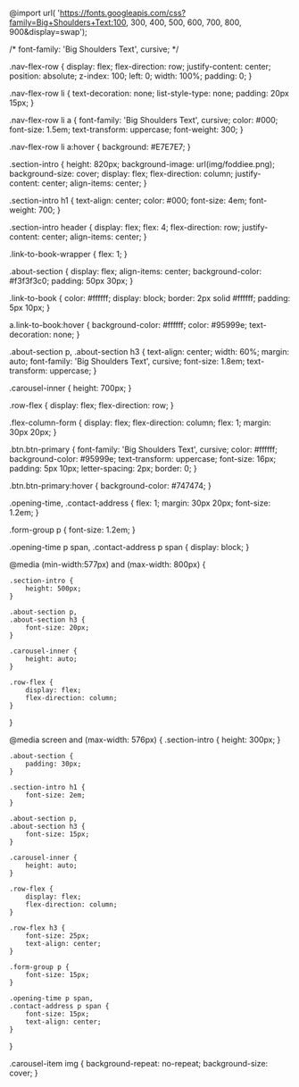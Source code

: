 @import url(
'https://fonts.googleapis.com/css?family=Big+Shoulders+Text:100, 300, 400, 500, 600, 700, 800, 900&display=swap');
 
/* font-family: 'Big Shoulders Text', cursive; */
 
.nav-flex-row {
    display: flex;
    flex-direction: row;
    justify-content: center;
    position: absolute;
    z-index: 100;
    left: 0;
    width: 100%;
    padding: 0;
}
 
.nav-flex-row li {
    text-decoration: none;
    list-style-type: none;
    padding: 20px 15px;
}
 
.nav-flex-row li a {
    font-family: 'Big Shoulders Text', cursive;
    color: #000;
    font-size: 1.5em;
    text-transform: uppercase;
    font-weight: 300;
}
 
.nav-flex-row li a:hover {
    background: #E7E7E7;
}
 
.section-intro {
    height: 820px;
    background-image: url(img/foddiee.png);
    background-size: cover;
    display: flex;
    flex-direction: column;
    justify-content: center;
    align-items: center;
}
 
.section-intro h1 {
    text-align: center;
    color: #000;
    font-size: 4em;
    font-weight: 700;
}
 
.section-intro header {
    display: flex;
    flex: 4;
    flex-direction: row;
    justify-content: center;
    align-items: center;
}
 
.link-to-book-wrapper {
    flex: 1;
}
 
.about-section {
    display: flex;
    align-items: center;
    background-color: #f3f3f3c0;
    padding: 50px 30px;
}
 
.link-to-book {
    color: #ffffff;
    display: block;
    border: 2px solid #ffffff;
    padding: 5px 10px;
}
 
a.link-to-book:hover {
    background-color: #ffffff;
    color: #95999e;
    text-decoration: none;
}
 
.about-section p,
.about-section h3 {
    text-align: center;
    width: 60%;
    margin: auto;
    font-family: 'Big Shoulders Text', cursive;
    font-size: 1.8em;
    text-transform: uppercase;
}
 
.carousel-inner {
    height: 700px;
}
 
.row-flex {
    display: flex;
    flex-direction: row;
}
 
.flex-column-form {
    display: flex;
    flex-direction: column;
    flex: 1;
    margin: 30px 20px;
}
 
.btn.btn-primary {
    font-family: 'Big Shoulders Text', cursive;
    color: #ffffff;
    background-color: #95999e;
    text-transform: uppercase;
    font-size: 16px;
    padding: 5px 10px;
    letter-spacing: 2px;
    border: 0;
}
 
.btn.btn-primary:hover {
    background-color: #747474;
}
 
.opening-time,
.contact-address {
    flex: 1;
    margin: 30px 20px;
    font-size: 1.2em;
}
 
.form-group p {
    font-size: 1.2em;
}
 
.opening-time p span,
.contact-address p span {
    display: block;
}
 
@media (min-width:577px) and (max-width: 800px) {
 
    .section-intro {
        height: 500px;
    }
 
    .about-section p,
    .about-section h3 {
        font-size: 20px;
    }
 
    .carousel-inner {
        height: auto;
    }
 
    .row-flex {
        display: flex;
        flex-direction: column;
    }
}
 
@media screen and (max-width: 576px) {
    .section-intro {
        height: 300px;
    }
 
    .about-section {
        padding: 30px;
    }
 
    .section-intro h1 {
        font-size: 2em;
    }
 
    .about-section p,
    .about-section h3 {
        font-size: 15px;
    }
 
    .carousel-inner {
        height: auto;
    }
 
    .row-flex {
        display: flex;
        flex-direction: column;
    }
 
    .row-flex h3 {
        font-size: 25px;
        text-align: center;
    }
 
    .form-group p {
        font-size: 15px;
    }
 
    .opening-time p span,
    .contact-address p span {
        font-size: 15px;
        text-align: center;
    }
 
}
 
.carousel-item img {
    background-repeat: no-repeat;
    background-size: cover;
}
